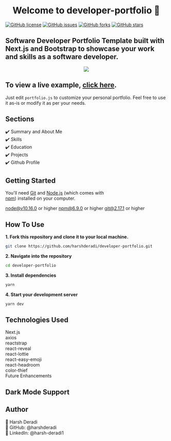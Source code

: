 <h1 align="center">Welcome to developer-portfolio 👋</h1>
<a href="https://github.com/harshderadi/developer-portfolio/blob/main/LICENSE"><img alt="GitHub license" src="https://img.shields.io/github/license/harshderadi/developer-portfolio"></a> <a href="https://github.com/harshderadi/developer-portfolio/issues"><img alt="GitHub issues" src="https://img.shields.io/github/issues/harshderadi/developer-portfolio"></a> <a href="https://github.com/harshderadi/developer-portfolio/network"><img alt="GitHub forks" src="https://img.shields.io/github/forks/harshderadi/developer-portfolio"></a> <a href="https://github.com/harshderadi/developer-portfolio/stargazers"><img alt="GitHub stars" src="https://img.shields.io/github/stars/harshderadi/developer-portfolio"></a>

## Software Developer Portfolio Template built with Next.js and Bootstrap to showcase your work and skills as a software developer.

<p align="center">
  <kbd>
    <img src="https://github.com/harshderadi/developer-portfolio/blob/master/picture.PNG"></img>
  </kbd>
</p>

## To view a live example, **[click here](https://developer-portfolio-harshderadi.vercel.app/)**.

Just edit `portfolio.js` to customize your personal portfolio. Feel free to use it as-is or modify it as per your needs.  

## Sections

✔️ Summary and About Me  
✔️ Skills  
✔️ Education    
✔️ Projects  
✔️ Github Profile  

## Getting Started

You'll need [Git](https://git-scm.com) and [Node.js](https://nodejs.org/en/download/) (which comes with  
[npm](http://npmjs.com)) installed on your computer.  

node@v10.16.0 or higher
npm@6.9.0 or higher
git@2.17.1 or higher


## How To Use

**1. Fork this repository and clone it to your local machine.**

   ```bash
   git clone https://github.com/harshderadi/developer-portfolio.git
   ```
**2. Navigate into the repository**

```bash
cd developer-portfolio
```
**3. Install dependencies**

```bash
yarn
```

**4. Start your development server**

```bash
yarn dev
```


## Technologies Used  

Next.js  
axios  
reactstrap  
react-reveal  
react-lottie  
react-easy-emoji  
react-headroom  
color-thief  
Future Enhancements   

## Dark Mode Support

## Author
👤 Harsh Deradi   
🔗 GitHub: @harshderadi    
🔗 LinkedIn: @harsh-deradi1    
